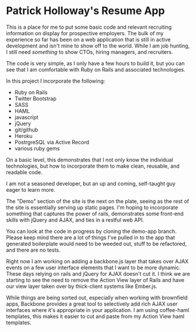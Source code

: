 # Patrick Holloway's Resume App

This is a place for me to put some basic code and relevant recruiting information on display for prospective employers. The bulk of my experience so far has been on a web application that is still in active development and isn't mine to show off to the world. While I am job hunting, I still need *something* to show CTOs, hiring managers, and recruiters.

The code is very simple, as I only have a few hours to build it, but you can see that I am comfortable with Ruby on Rails and associated technologies.

In this project I incorporate the following:

-	Ruby on Rails
-	Twitter Bootstrap
-	SASS
-	HAML
-	javascript
-	jQuery
-	git/github
-	Heroku
- PostrgreSQL via Active Record
- various ruby gems

On a basic level, this demonstrates that I not only know the individual technologies, but how to incorporate them to make clean, reusable, and readable code.

I am not a seasoned developer, but an up and coming, self-taught guy eager to learn more.

The "Demo" section of the site is the next on the plate, seeing as the rest of the site is essentially serving up static pages. I'm hoping to incorporate something that captures the power of rails, demonstrates some front-end skills with jQuery and AJAX, and ties in a restful web API.

You can look at the code in progress by cloning the demo-app branch. Please keep mind there are a lot of things I've pulled in to the app that generated boilerplate would need to be weeded out, stuff to be refactored, and there are no tests.

Right now I am working on adding a backbone.js layer that takes over AJAX events on a few user interface elements that I want to be more dynamic. These days relying on rails and jQuery for AJAX doesn't cut it. I think we are starting to see the need to remove the Action View layer of Rails and have our view layer taken over by thick-client systems like Ember.js.

While things are being sorted out, especially when working with brownfield apps, Backbone provides a great tool to selectively add rich AJAX user interfaces where it's appropriate in your application. I am using coffee-haml templates, this makes it easier to cut and paste from my Action View haml templates.